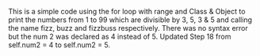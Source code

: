 This is a simple code using the for loop with range and Class & Object to print the numbers from 1 to 99 which are divisible by 3, 5, 3 & 5 and calling the name fizz, buzz and fizzbuss respectively.
There was no syntax error but the num 2 was declared as 4 instead of 5.
Updated Step 18 from self.num2 = 4 to self.num2 = 5.